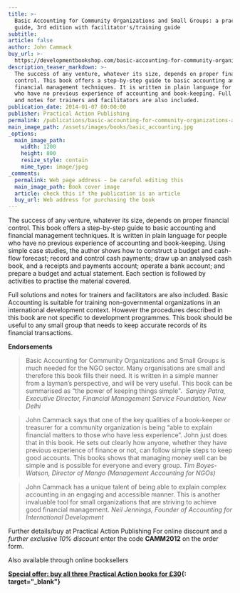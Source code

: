 ```yaml
---
title: >-
  Basic Accounting for Community Organizations and Small Groups: a practical
  guide, 3rd edition with facilitator's/training guide
subtitle:
article: false
author: John Cammack
buy_url: >-
  https://developmentbookshop.com/basic-accounting-for-community-organizations-and-small-groups
description_teaser_markdown: >-
  The success of any venture, whatever its size, depends on proper financial
  control. This book offers a step-by-step guide to basic accounting and
  financial management techniques. It is written in plain language for people
  who have no previous experience of accounting and book-keeping. Full solutions
  and notes for trainers and facilitators are also included.
publication_date: 2014-01-07 00:00:00
publisher: Practical Action Publishing
permalink: /publications/basic-accounting-for-community-organizations-and-small-groups/
main_image_path: /assets/images/books/basic_accounting.jpg
_options:
  main_image_path:
    width: 1200
    height: 800
    resize_style: contain
    mime_type: image/jpeg
_comments:
  permalink: Web page address - be careful editing this
  main_image_path: Book cover image
  article: check this if the publication is an article
  buy_url: Web address for purchasing the book
---
```


The success of any venture, whatever its size, depends on proper financial control. This book offers a step-by-step guide to basic accounting and financial management techniques. It is written in plain language for people who have no previous experience of accounting and book-keeping. Using simple case studies, the author shows how to construct a budget and cash-flow forecast; record and control cash payments; draw up an analysed cash book, and a receipts and payments account; operate a bank account; and prepare a budget and actual statement. Each section is followed by activities to practise the material covered.

Full solutions and notes for trainers and facilitators are also included. Basic Accounting is suitable for training non-governmental organizations in an international development context. However the procedures described in this book are not specific to development programmes. This book should be useful to any small group that needs to keep accurate records of its financial transactions.

**Endorsements**

> Basic Accounting for Community Organizations and Small Groups is much needed for the NGO sector. Many organisations are small and therefore this book fills their need. It is written in a simple manner from a layman’s perspective, and will be very useful. This book can be summarised as “the power of keeping things simple".  *Sanjay Patra, Executive Director, Financial Management Service Foundation, New Delhi*

> John Cammack says that one of the key qualities of a book-keeper or treasurer for a community organization is being “able to explain financial matters to those who have less experience”. John just does that in this book. He sets out clearly how anyone, whether they have previous experience of finance or not, can follow simple steps to keep good accounts. This books shows that managing money well can be simple and is possible for everyone and every group. <cite>Tim Boyes-Watson, Director of Mango (Management Accounting for NGOs)</cite>

> John Cammack has a unique talent of being able to explain complex accounting in an engaging and accessible manner. This is another invaluable tool for small organizations that are striving to achieve good financial management. <cite>Neil Jennings, Founder of Accounting for International Development</cite>

Further details/buy at Practical Action Publishing For online discount and a *further exclusive 10% discount* enter the code **CAMM2012** on the order form.

Also available through online booksellers

**[Special offer: buy all three Practical Action books for £30](http://developmentbookshop.com/cammack-special-offer){: target="_blank"}**